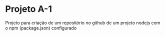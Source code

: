 # Projeto A-1

Projeto para criação de um repositório no github de um projeto nodejs com o npm (package.json) configurado

